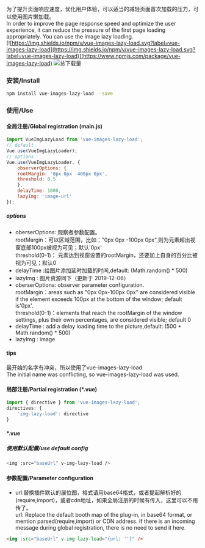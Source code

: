 为了提升页面响应速度，优化用户体验，可以适当的减轻页面首次加载的压力，可以使用图片懒加载。  
In order to improve the page response speed and optimize the user experience, it can reduce the pressure of the first page loading appropriately. You can use the image lazy loading.
</br>
[![https://img.shields.io/npm/v/vue-images-lazy-load.svg?label=vue-images-lazy-load](https://img.shields.io/npm/v/vue-images-lazy-load.svg?label=vue-images-lazy-load)](https://www.npmjs.com/package/vue-images-lazy-load)  ![总下载量](https://img.shields.io/npm/dt/vue-images-lazy-load.svg)
    
### 安装/Install
```bash
npm install vue-images-lazy-load --save
```
### 使用/Use
#### 全局注册/Global registration (main.js)
```javascript
import VueImgLazyLoad from 'vue-images-lazy-load';
// default
Vue.use(VueImgLazyLoader);
// options
Vue.use(VueImgLazyLoader, {
    observerOptions: {
	rootMargin: '0px 0px -400px 0px',
	threshold: 0.5
    },
    delayTime: 1000,
    lazyImg: 'image-url'
});
```
##### options
* oberserOptions: 观察者参数配置。  
rootMargin：可以区域范围，比如："0px 0px -100px 0px",则为元素超出视窗底部100px被视为可见；默认'0px'  
threshold(0-1)： 元素达到视窗设置的rootMargin，还要加上自身的百分比被视为可见；默认0  
* delayTime :给图片添加延时加载的时间,default: (Math.random() * 500)
* lazyImg : 图片资源同下（更新于 2019-12-06）
* oberserOptions: observer parameter configuration.  
rootMargin：areas such as "0px 0px-100px 0px" are considered visible if the element exceeds 100px at the bottom of the window; default is'0px'.   
threshold(0-1)：elements that reach the rootMargin of the window settings, plus their own percentages, are considered visible; default 0  
* delayTime : add a delay loading time to the picture,default: (500 + Math.random() * 500)
* lazyImg : image
#### tips
最开始的名字有冲突，所以使用了vue-images-lazy-load  
The initial name was conflicting, so vue-images-lazy-load was used.  
#### 局部注册/Partial registration (*.vue)
```javascript
import { directive } from 'vue-images-lazy-load';
directives: {
    'img-lazy-load': directive
}
```
#### *.vue
##### 使用默认配置/use default config
```bash
<img :src="baseUrl" v-img-lazy-load />
```
#### 参数配置/Parameter configuration
* url:替换插件默认的展位图，格式请用base64格式，或者提起解析好的(require,import)，或者cdn地址，如果全局注册的时候有传入，这里可以不用传了。  
url: Replace the default booth map of the plug-in, in base64 format, or mention parsed(require,import) or CDN address.
If there is an incoming message during global registration, there is no need to send it here.
```html
<img :src="baseUrl" v-img-lazy-load="{url: ''}" />
```
